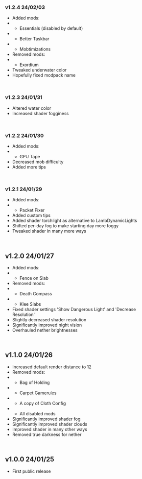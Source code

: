 ### v1.2.4 24/02/03

- Added mods:
- - Essentials (disabled by default)
- - Better Taskbar
- - Mobtimizations
- Removed mods:
- - Exordium
- Tweaked underwater color
- Hopefully fixed modpack name

<br>

### v1.2.3 24/01/31

- Altered water color
- Increased shader fogginess

<br>

### v1.2.2 24/01/30

- Added mods:
- - GPU Tape
- Decreased mob difficulty
- Added more tips

<br>

### v1.2.1 24/01/29

- Added mods:
- - Packet Fixer
- Added custom tips
- Added shader torchlight as alternative to LambDynamicLights
- Shifted per-day fog to make starting day more foggy
- Tweaked shader in many more ways

<br>

## v1.2.0 24/01/27

- Added mods:
- - Fence on Slab
- Removed mods:
- - Death Compass
- - Klee Slabs
- Fixed shader settings 'Show Dangerous Light' and 'Decrease Resolution'
- Slightly decreased shader resolution
- Significantly improved night vision
- Overhauled nether brightnesses

<br>

## v1.1.0 24/01/26

- Increased default render distance to 12
- Removed mods:
- - Bag of Holding
- - Carpet Gamerules
- - A copy of Cloth Config
- - All disabled mods
- Significantly improved shader fog
- Significantly improved shader clouds
- Improved shader in many other ways
- Removed true darkness for nether

<br>

## v1.0.0 24/01/25

- First public release
